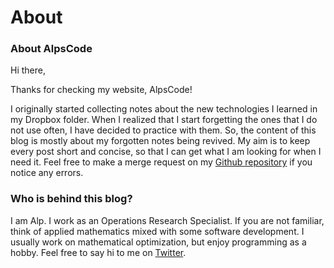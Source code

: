 # About

### About AlpsCode

Hi there,

Thanks for checking my website, AlpsCode!

I originally started collecting notes about the new technologies I learned in my Dropbox folder.
When I realized that I start forgetting the ones that I do not use often, I have decided to practice with them.
So, the content of this blog is mostly about my forgotten notes being revived.
My aim is to keep every post short and concise, so that I can get what I am looking for when I need it.
Feel free to make a merge request on my [Github repository](https://github.com/alpscode/website) if you notice any errors.

### Who is behind this blog?

I am Alp. I work as an Operations Research Specialist.
If you are not familiar, think of applied mathematics mixed with some software development.
I usually work on mathematical optimization, but enjoy programming as a hobby.
Feel free to say hi to me on [Twitter](https://twitter.com/sertalpbilal).
